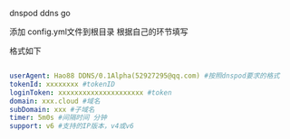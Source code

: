 dnspod ddns go

添加 config.yml文件到根目录 根据自己的环节填写  

格式如下
``` yaml

userAgent: Hao88 DDNS/0.1Alpha(52927295@qq.com) #按照dnspod要求的格式
tokenId: xxxxxxxx #tokenID
loginToken: xxxxxxxxxxxxxxxxxxxxx #token
domain: xxx.cloud #域名
subDomain: xxx #子域名
timer: 5m0s #间隔时间 分钟
support: v6 #支持的IP版本，v4或v6
```
